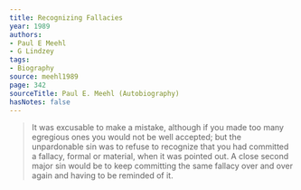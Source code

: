 ```yaml
---
title: Recognizing Fallacies
year: 1989
authors:
- Paul E Meehl
- G Lindzey
tags:
- Biography
source: meehl1989
page: 342
sourceTitle: Paul E. Meehl (Autobiography)
hasNotes: false
---
```


> It was excusable to make a mistake, although if you made too many egregious ones you would not be well accepted;
>   but the unpardonable sin was to refuse to recognize that you had committed a fallacy,
>   formal or material, when it was pointed out.
> A close second major sin would be to keep committing the same fallacy over and over again
>   and having to be reminded of it.
